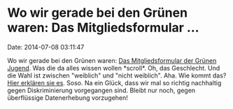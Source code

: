 Wo wir gerade bei den Grünen waren: Das Mitgliedsformular \...
==============================================================

Date: 2014-07-08 03:11:47

Wo wir gerade bei den Grünen waren: [Das Mitgliedsformular der Grünen
Jugend](https://www.gruene-jugend.de/machmit/mitglied-werden). Was die
da alles wissen wollen \*scroll\*. Oh, das Geschlecht. Und die Wahl ist
zwischen \"weiblich\" und \"nicht weiblich\". Aha. Wie kommt das? [Hier
erklären sie es](https://www.gruene-jugend.de/weiblich_nicht_weiblich).
Soso. Na ein Glück, dass wir mal so richtig nachhaltig gegen
Diskriminierung vorgegangen sind. Bleibt nur noch, gegen überflüssige
Datenerhebung vorzugehen!

